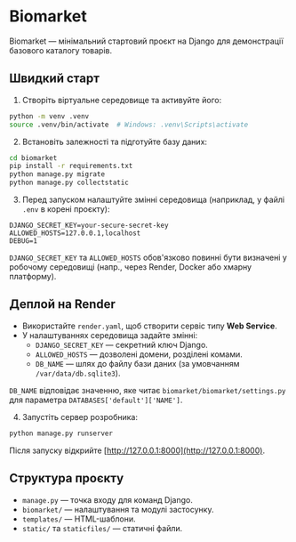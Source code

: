 # Biomarket

Biomarket — мінімальний стартовий проєкт на Django для демонстрації базового каталогу товарів.

## Швидкий старт

1. Створіть віртуальне середовище та активуйте його:

```bash
python -m venv .venv
source .venv/bin/activate  # Windows: .venv\Scripts\activate
```

2. Встановіть залежності та підготуйте базу даних:

```bash
cd biomarket
pip install -r requirements.txt
python manage.py migrate
python manage.py collectstatic
```

3. Перед запуском налаштуйте змінні середовища (наприклад, у файлі `.env` в корені проєкту):

```
DJANGO_SECRET_KEY=your-secure-secret-key
ALLOWED_HOSTS=127.0.0.1,localhost
DEBUG=1
```

`DJANGO_SECRET_KEY` та `ALLOWED_HOSTS` обов'язково повинні бути визначені у робочому середовищі (напр., через Render, Docker або хмарну платформу).

## Деплой на Render

- Використайте `render.yaml`, щоб створити сервіс типу **Web Service**.
- У налаштуваннях середовища задайте змінні:
  - `DJANGO_SECRET_KEY` — секретний ключ Django.
  - `ALLOWED_HOSTS` — дозволені домени, розділені комами.
  - `DB_NAME` — шлях до файлу бази даних (за умовчанням `/var/data/db.sqlite3`).

`DB_NAME` відповідає значенню, яке читає `biomarket/biomarket/settings.py` для параметра `DATABASES['default']['NAME']`.

4. Запустіть сервер розробника:

```bash
python manage.py runserver
```

Після запуску відкрийте [http://127.0.0.1:8000](http://127.0.0.1:8000).

## Структура проєкту

- `manage.py` — точка входу для команд Django.
- `biomarket/` — налаштування та модулі застосунку.
- `templates/` — HTML-шаблони.
- `static/` та `staticfiles/` — статичні файли.

